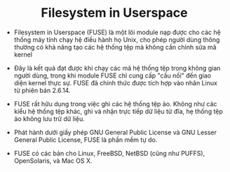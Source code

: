 <h1 align="center">Filesystem in Userspace</h1>

- Filesystem in Userspace (FUSE) là một lõi module nạp được cho các hệ thống máy tính chạy hệ điều hành họ Unix, cho phép người dùng thông thường có khả năng tạo các hệ thống tệp mà không cần chỉnh sửa mã kernel

- Đây là kết quả đạt được khi chạy các mã hệ thống tệp trong không gian người dùng, trong khi module FUSE chỉ cung cấp "cầu nối" đến giao diện kernel thực sự. FUSE đã chính thức được tích hợp vào nhân Linux từ phiên bản 2.6.14.

- FUSE rất hữu dụng trong việc ghi các hệ thống tệp ảo. Không như các kiểu hệ thống tệp khác, ghi và nhận trực tiếp dữ liệu từ đĩa, hẹ thống tệp ảo không lưu trữ dữ liệu.

- Phát hành dưới giấy phép GNU General Public License và GNU Lesser General Public License, FUSE là phần mềm tự do.

- FUSE có các bản cho Linux, FreeBSD, NetBSD (cũng như PUFFS), OpenSolaris, và Mac OS X.

